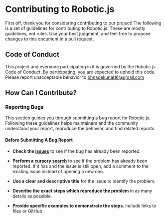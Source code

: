 # Contributing to Robotic.js

First off, thank you for considering contributing to our project! The following is a set of guidelines for contributing to Robotic.js. These are mostly guidelines, not rules. Use your best judgment, and feel free to propose changes to this document in a pull request.

## Code of Conduct

This project and everyone participating in it is governed by the Robotic.js Code of Conduct. By participating, you are expected to uphold this code. Please report unacceptable behavior to bhnadekunal16@gmail.com

## How Can I Contribute?

### Reporting Bugs

This section guides you through submitting a bug report for Robotic.js. Following these guidelines helps maintainers and the community understand your report, reproduce the behavior, and find related reports.

#### Before Submitting A Bug Report

- **Check the [issues](https://github.com/Robotic.js/issues)** to see if the bug has already been reported.
- **Perform a [cursory search](https://github.com/Robotic.js/issues?utf8=✓&q=is%3Aissue)** to see if the problem has already been reported. If it has and the issue is still open, add a comment to the existing issue instead of opening a new one.

- **Use a clear and descriptive title** for the issue to identify the problem.
- **Describe the exact steps which reproduce the problem** in as many details as possible.
- **Provide specific examples to demonstrate the steps**. Include links to files or GitHub
